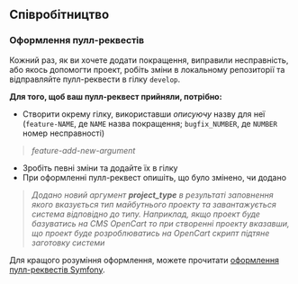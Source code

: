 ## Співробітництво
### Оформлення пулл-реквестів
Кожний раз, як ви хочете додати покращення, виправили несправність, або якось допомогти проект, робіть зміни в локальному репозиторії та відправляйте пулл-реквести в гілку `develop`.

**Для того, щоб ваш пулл-реквест прийняли, потрібно:**
* Створити окрему гілку, використавши *описуючу* назву для неї (`feature-NAME`, де `NAME` назва покращення; `bugfix_NUMBER`, де `NUMBER` номер несправності)
> *feature-add-new-argument*

* Зробіть певні зміни та додайте їх в гілку
* При оформленні пулл-реквест опишіть, що було змінено, чи додано
> *Додано новий аргумент **project_type** в результаті заповнення якого вказується тип майбутнього проекту та завантажується система відповідно до типу. Наприклад, якщо проект буде базуватись на CMS OpenCart то при створенні проекту вказавши, що проект буде розроблюватись на OpenCart скрипт підтяне заготовку системи*

Для кращого розуміння оформлення, можете прочитати [оформлення пулл-реквестів Symfony](http://symfony.com/doc/current/contributing/code/patches.html).
